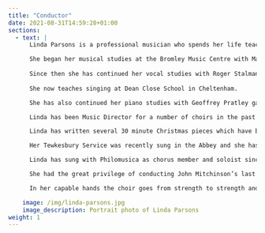 ```yaml
---
title: "Conductor"
date: 2021-08-31T14:59:28+01:00
sections:
  - text: |
      Linda Parsons is a professional musician who spends her life teaching, conducting, composing and performing.

      She began her musical studies at the Bromley Music Centre with Mavis Dean (Vocal) and Reginald Jeavons (Piano) and progressed to the Royal Academy of Music where her vocal coach was Bruce Boyce, the celebrated Canadian baritone.
      
      Since then she has continued her vocal studies with Roger Stalman at the Birmingham Conservatoire, Barry Faber at the Cheltenham Music Centre, James Walkley and John Mitchinson.
      
      She now teaches singing at Dean Close School in Cheltenham.

      She has also continued her piano studies with Geoffrey Pratley gaining her diploma for piano accompaniment from the Guildhall School of Music and has studied conducting technique with Anthony Negus of the Welsh National Opera.

      Linda has been Music Director for a number of choirs in the past notably The Jubilee Singers, a 50 strong mixed choir based in Cropredy, Oxfordshire and The Vocal Score, a chamber choir founded by Linda herself.

      Linda has written several 30 minute Christmas pieces which have been performed by Philomusica and other choirs, and arrangements of Folk Songs. 

      Her Tewkesbury Service was recently sung in the Abbey and she has just completed a setting of the Te Deum.

      Linda has sung with Philomusica as chorus member and soloist since 1975 ( singing in Gloucester Cathedral, Tewkesbury Abbey and Pershore Abbey) and has been the Conductor since 2001, directing works of many genres from Bach to Jonathan Willcocks as well as continuing the choir’s affinity with the English greats such as Elgar and Vaughan Williams. 

      She had the great privilege of conducting John Mitchinson’s last performance of Gerontius in 2006 with the Philomusica chorus, Dean Close School Chamber choir and the orchestra of the Royal Welsh College of Music and Drama.

      In her capable hands the choir goes from strength to strength and has received some glowing reviews.

    image: /img/linda-parsons.jpg
    image_description: Portrait photo of Linda Parsons
weight: 1
---
```


